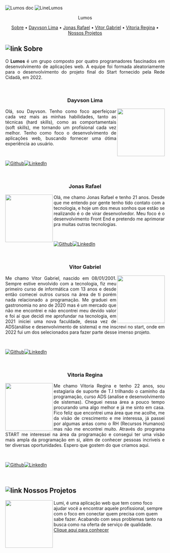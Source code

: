 ![Lumos doc](https://user-images.githubusercontent.com/102249811/184324166-21ab3ba3-a054-4693-b257-41ac5550a998.png)
![LineLumos](https://user-images.githubusercontent.com/102249811/184330542-24bd9f7f-b369-4460-ae37-d84455a3589c.png)



<p align="center">
 Lumos
</p>

<p align="center">
 <a href="#Sobre">Sobre</a> •
 <a href="#Dayvson-Lima">Dayvson Lima</a> •
 <a href="#Jonas-Rafael">Jonas Rafael</a> • 
 <a href="#Vitor-Gabriel">Vitor Gabriel</a> • 
 <a href="#Vitoria-Regina">Vitoria Regina</a> • 
 <a href="#Nossos-Projetos">Nossos Projetos</a>
</p>

## ![link](https://user-images.githubusercontent.com/102249811/184334676-ed902c74-e1fc-44a8-828b-4c3eb1490767.png)  Sobre

<p align=justify>O <b>Lumos</b> é um grupo composto por quatro programadores fascinados em desenvolvimento de aplicações web. A equipe foi formada aleatoriamente para o desenvolvimento do projeto final do Start fornecido pela Rede Cidadã, em 2022.</p>

<br/>

### <p align=center>Dayvson Lima<p/>

<img align='right' src='https://avatars.githubusercontent.com/u/102249811?s=400&u=2843e9ff654eb5587f9e6ad6b873fed0b1c0df77&v=4' width="150px;">

<p align=justify>Olá, sou Dayvson. Tenho como foco aperfeiçoar cada vez mais as minhas habilidades, tanto as técnicas (hard skills), como as comportamentais (soft skills), me tornando um profisional cada vez melhor. Tenho como foco o desenvolvimento de aplicações web, buscando fornecer uma ótima experiência ao usuário.</p>

<br />

[![Github](https://img.shields.io/badge/GitHub-100000?style=for-the-badge&logo=github&logoColor=white)](https://www.linkedin.com/in/dayvsonlimasantos)[![LinkedIn](https://img.shields.io/badge/linkedin-%230077B5.svg?&style=for-the-badge&logo=linkedin&logoColor=white)](https://github.com/dayvsonlsantos)

<br/>

### <p align=center>Jonas Rafael<p/>

<img align='left' src='https://avatars.githubusercontent.com/u/99907704?v=4' width="150px;">

<p align=justify>Olá, me chamo Jonas Rafael e tenho 21 anos. Desde que me entendo por gente tenho tido contato com a tecnologia, e hoje um dos meus sonhos que estão se realizando é o de virar desenvolvedor. Meu foco é o desenvolvimento Front End e pretendo me aprimorar pra muitas outras tecnologias.</p>

<br />

[![Github](https://img.shields.io/badge/GitHub-100000?style=for-the-badge&logo=github&logoColor=white)](https://github.com/JonassMarquess)[![LinkedIn](https://img.shields.io/badge/linkedin-%230077B5.svg?&style=for-the-badge&logo=linkedin&logoColor=white)](https://www.linkedin.com/in/jonas-marques-b80554239/)


<br/>

### <p align=center>Vitor Gabriel<p/>

<img align='right' src='https://avatars.githubusercontent.com/u/102758602?v=4' width="150px;">

<p align=justify>Me chamo Vitor Gabriel, nascido em 08/01/2001. Sempre estive envolvido com a tecnologia, fiz meu primeiro curso de informática com 13 anos e desde então comecei outros cursos na área de ti porém nada relacionado a programação. Me graduei em gastronomia no ano de 2020 mas é um mercado que não me encontrei e não encontrei meu devido valor e foi aí que decidi me aprofundar na tecnologia, em 2021 iniciei uma nova faculdade, dessa vez de ADS(análise e desenvolvimento de sistema) e me inscrevi no start, onde em 2022 fui um dos selecionados para fazer parte desse imenso projeto.</p>

<br />

[![Github](https://img.shields.io/badge/GitHub-100000?style=for-the-badge&logo=github&logoColor=white)](https://github.com/Vitorgabri3l)[![LinkedIn](https://img.shields.io/badge/linkedin-%230077B5.svg?&style=for-the-badge&logo=linkedin&logoColor=white)](https://www.linkedin.com/in/vitor-gabriel-b42563218/)


<br/>

### <p align=center>Vitoria Regina<p/>

<img align='left' src='https://avatars.githubusercontent.com/u/108552657?v=4' width="150px;">

<p align=justify>Me chamo Vitoria Regina e tenho 22 anos, sou estagiaria de suporte de T.I trilhando o caminho da programação, curso ADS (analise e desenvolvimento de sistemas). Cheguei nessa área a pouco tempo procurando uma algo melhor e já me sinto em casa. Fico feliz que encontrei uma área que me acolhe, me da visão de crescimento e me interessa, já passei por algumas aréas como o RH (Recursos Humanos) mas não me encontrei muito. Através do programa START me interessei na área da programação e consegui ter uma visão mais ampla da programação em si, além de conhecer pessoas incriveis e ter diversas oportunidades. Espero que gostem do que criamos aqui.</p>

<br />

[![Github](https://img.shields.io/badge/GitHub-100000?style=for-the-badge&logo=github&logoColor=white)](https://github.com/vitorxst)[![LinkedIn](https://img.shields.io/badge/linkedin-%230077B5.svg?&style=for-the-badge&logo=linkedin&logoColor=white)](https://www.linkedin.com/in/vitoria-regina-6b799b1ba/)

<br/>

## ![link](https://user-images.githubusercontent.com/102249811/184334676-ed902c74-e1fc-44a8-828b-4c3eb1490767.png) Nossos Projetos

<img align='left' src="https://user-images.githubusercontent.com/102249811/184328694-712e0fe7-879b-4ab1-83f3-b0bdee5ca289.png" width='150px'>
Lumi, é uma aplicação web que tem como foco ajudar você a encontrar aquele profissional, sempre com o foco em conectar quem precisa com quem sabe fazer. Acabando com seus problemas tanto na busca como na oferta de serviço de qualidade. <a href='https://github.com/Start-Lumos/lumi-front'>Clique aqui para conhecer</a>
